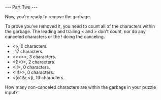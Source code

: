 --- Part Two ---

Now, you're ready to remove the garbage.

To prove you've removed it, you need to count all of the characters within the garbage. The leading and trailing < and > don't count, nor do any canceled characters or the ! doing the canceling.

- <>, 0 characters.
- <random characters>, 17 characters.
- <<<<>, 3 characters.
- <{!>}>, 2 characters.
- <!!>, 0 characters.
- <!!!>>, 0 characters.
- <{o"i!a,<{i<a>, 10 characters.
  
How many non-canceled characters are within the garbage in your puzzle input?
